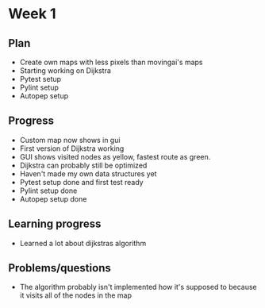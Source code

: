 # Week 1

## Plan
- Create own maps with less pixels than movingai's maps
- Starting working on Dijkstra
- Pytest setup
- Pylint setup
- Autopep setup

## Progress
- Custom map now shows in gui
- First version of Dijkstra working
- GUI shows visited nodes as yellow, fastest route as green.
- Dijkstra can probably still be optimized
- Haven't made my own data structures yet
- Pytest setup done and first test ready
- Pylint setup done
- Autopep setup done


## Learning progress
- Learned a lot about dijkstras algorithm

## Problems/questions
- The algorithm probably isn't implemented how it's supposed to because it visits all of the nodes in the map
